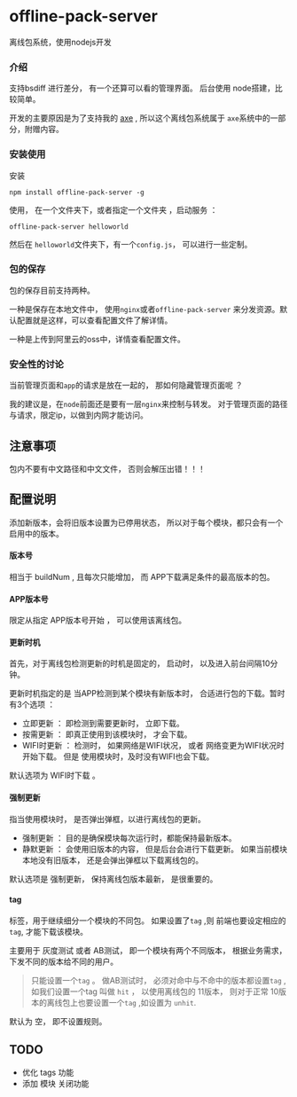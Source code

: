# offline-pack-server

离线包系统，使用nodejs开发

### 介绍

支持bsdiff 进行差分， 有一个还算可以看的管理界面。 后台使用 node搭建，比较简单。

开发的主要原因是为了支持我的 [axe](https://github.com/CodingForMoney/axe) , 所以这个离线包系统属于 `axe`系统中的一部分，附赠内容。

### 安装使用

安装

    npm install offline-pack-server -g      

使用， 在一个文件夹下，或者指定一个文件夹 ，启动服务 ：

    offline-pack-server helloworld

然后在 `helloworld`文件夹下，有一个`config.js`， 可以进行一些定制。 

### 包的保存

包的保存目前支持两种。

一种是保存在本地文件中， 使用`nginx`或者`offline-pack-server` 来分发资源。默认配置就是这样，可以查看配置文件了解详情。

一种是上传到阿里云的oss中，详情查看配置文件。

### 安全性的讨论

当前管理页面和`app`的请求是放在一起的， 那如何隐藏管理页面呢 ？

我的建议是，在`node`前面还是要有一层`nginx`来控制与转发。 对于管理页面的路径与请求，限定ip，以做到内网才能访问。

## 注意事项 

包内不要有中文路径和中文文件， 否则会解压出错！！！


## 配置说明

添加新版本，会将旧版本设置为已停用状态， 所以对于每个模块，都只会有一个启用中的版本。

####  版本号

相当于 buildNum , 且每次只能增加， 而 APP下载满足条件的最高版本的包。

#### APP版本号

限定从指定 APP版本号开始 ， 可以使用该离线包。

#### 更新时机

首先，对于离线包检测更新的时机是固定的， 启动时， 以及进入前台间隔10分钟。 

更新时机指定的是 当APP检测到某个模块有新版本时， 合适进行包的下载。暂时有3个选项 ：

* 立即更新 ： 即检测到需要更新时， 立即下载。
* 按需更新 ： 即真正使用到该模块时， 才会下载。
* WIFI时更新 ： 检测时， 如果网络是WIFI状况， 或者 网络变更为WIFI状况时开始下载。 但是 使用模块时，及时没有WIFI也会下载。

默认选项为 WIFI时下载 。 

#### 强制更新

指当使用模块时， 是否弹出弹框，以进行离线包的更新。  

* 强制更新 ： 目的是确保模块每次运行时，都能保持最新版本。
* 静默更新 ： 会使用旧版本的内容， 但是后台会进行下载更新。  如果当前模块本地没有旧版本， 还是会弹出弹框以下载离线包的。

默认选项是 强制更新， 保持离线包版本最新， 是很重要的。

#### tag

标签，用于继续细分一个模块的不同包。 如果设置了`tag` ,则 前端也要设定相应的`tag`, 才能下载该模块。

主要用于 灰度测试 或者 AB测试， 即一个模块有两个不同版本， 根据业务需求，下发不同的版本给不同的用户。

> 只能设置一个`tag`  。 做AB测试时， 必须对命中与不命中的版本都设置`tag` , 如我们设置一个tag 叫做 `hit` ， 以使用离线包的 11版本， 则对于正常 10版本的离线包上也要设置一个`tag` ,如设置为 `unhit`.

默认为 空， 即不设置规则。

## TODO

* 优化 tags 功能
* 添加 模块 关闭功能